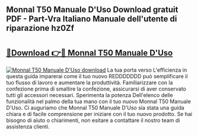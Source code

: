 ## Monnal T50 Manuale D'Uso Download gratuit PDF - Part-Vra Italiano Manuale dell'utente di riparazione hz0Zf

# <h2><a href="http://dfdwix.blite.top/?on=Monnal+T50+Manuale+D%27Uso">🔗Download 👉🔴 Monnal T50 Manuale D'Uso</a></h2>

[![Monnal T50 Manuale D'Uso download](https://i.imgur.com/lujVjoI.png)](http://dfdwix.blite.top/?on=Monnal+T50+Manuale+D%27Uso)
La tua porta verso L'efficienza in questa guida imparerai come il tuo nuovo REDDDDDDD può semplificare il tuo flusso di lavoro e aumentare la produttività. Familiarizzare con la confezione prima di smaltire la confezione, assicurarsi di aver conservato tutti gli accessori necessari. Sperimenta la potenza Dell'elenco delle funzionalità nel palmo della tua mano con il tuo nuovo Monnal T50 Manuale D'Uso. Ci auguriamo che Monnal T50 Manuale D'Uso sia stata una guida chiara e di facile comprensione per iniziare con il tuo nuovo prodotto. Se hai bisogno di aiuto o chiarimenti, non esitare a contattare il nostro team di assistenza clienti.
